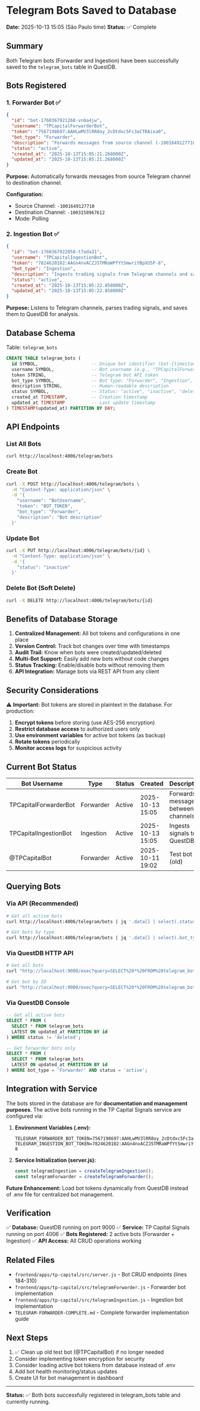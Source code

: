# Telegram Bots Saved to Database

**Date:** 2025-10-13 15:05 (São Paulo time)
**Status:** ✅ Complete

## Summary

Both Telegram bots (Forwarder and Ingestion) have been successfully saved to the `telegram_bots` table in QuestDB.

## Bots Registered

### 1. Forwarder Bot ✅

```json
{
  "id": "bot-1760367921268-vn6a4jw",
  "username": "TPCapitalForwarderBot",
  "token": "7567198697:AAHLwMV3lRR8oy_2cDtdxc5Fc3aCTRAixa0",
  "bot_type": "Forwarder",
  "description": "Forwards messages from source channel (-1001649127710) to destination channel (-1003158967612)",
  "status": "active",
  "created_at": "2025-10-13T15:05:21.268000Z",
  "updated_at": "2025-10-13T15:05:21.268000Z"
}
```

**Purpose:** Automatically forwards messages from source Telegram channel to destination channel.

**Configuration:**
- Source Channel: `-1001649127710`
- Destination Channel: `-1003158967612`
- Mode: Polling

### 2. Ingestion Bot ✅

```json
{
  "id": "bot-1760367922858-t7oda31",
  "username": "TPCapitalIngestionBot",
  "token": "7824620102:AAGn4nvACZJ5TMRaWPfYtSmwriYBpXU5P-8",
  "bot_type": "Ingestion",
  "description": "Ingests trading signals from Telegram channels and saves to QuestDB",
  "status": "active",
  "created_at": "2025-10-13T15:05:22.858000Z",
  "updated_at": "2025-10-13T15:05:22.858000Z"
}
```

**Purpose:** Listens to Telegram channels, parses trading signals, and saves them to QuestDB for analysis.

## Database Schema

Table: `telegram_bots`

```sql
CREATE TABLE telegram_bots (
  id SYMBOL,                    -- Unique bot identifier (bot-{timestamp}-{random})
  username SYMBOL,              -- Bot username (e.g., "TPCapitalForwarderBot")
  token STRING,                 -- Telegram bot API token
  bot_type SYMBOL,              -- Bot type: "Forwarder", "Ingestion", "Sender"
  description STRING,           -- Human-readable description
  status SYMBOL,                -- Status: "active", "inactive", "deleted"
  created_at TIMESTAMP,         -- Creation timestamp
  updated_at TIMESTAMP          -- Last update timestamp
) TIMESTAMP(updated_at) PARTITION BY DAY;
```

## API Endpoints

### List All Bots
```bash
curl http://localhost:4006/telegram/bots
```

### Create Bot
```bash
curl -X POST http://localhost:4006/telegram/bots \
  -H "Content-Type: application/json" \
  -d '{
    "username": "BotUsername",
    "token": "BOT_TOKEN",
    "bot_type": "Forwarder",
    "description": "Bot description"
  }'
```

### Update Bot
```bash
curl -X PUT http://localhost:4006/telegram/bots/{id} \
  -H "Content-Type: application/json" \
  -d '{
    "status": "inactive"
  }'
```

### Delete Bot (Soft Delete)
```bash
curl -X DELETE http://localhost:4006/telegram/bots/{id}
```

## Benefits of Database Storage

1. **Centralized Management:** All bot tokens and configurations in one place
2. **Version Control:** Track bot changes over time with timestamps
3. **Audit Trail:** Know when bots were created/updated/deleted
4. **Multi-Bot Support:** Easily add new bots without code changes
5. **Status Tracking:** Enable/disable bots without removing them
6. **API Integration:** Manage bots via REST API from any client

## Security Considerations

⚠️ **Important:** Bot tokens are stored in plaintext in the database. For production:

1. **Encrypt tokens** before storing (use AES-256 encryption)
2. **Restrict database access** to authorized users only
3. **Use environment variables** for active bot tokens (as backup)
4. **Rotate tokens** periodically
5. **Monitor access logs** for suspicious activity

## Current Bot Status

| Bot Username | Type | Status | Created | Description |
|-------------|------|--------|---------|-------------|
| TPCapitalForwarderBot | Forwarder | Active | 2025-10-13 15:05 | Forwards messages between channels |
| TPCapitalIngestionBot | Ingestion | Active | 2025-10-13 15:05 | Ingests signals to QuestDB |
| @TPCapitalBot | Forwarder | Active | 2025-10-11 19:02 | Test bot (old) |

## Querying Bots

### Via API (Recommended)
```bash
# Get all active bots
curl http://localhost:4006/telegram/bots | jq '.data[] | select(.status == "active")'

# Get bots by type
curl http://localhost:4006/telegram/bots | jq '.data[] | select(.bot_type == "Forwarder")'
```

### Via QuestDB HTTP API
```bash
# Get all bots
curl "http://localhost:9000/exec?query=SELECT%20*%20FROM%20telegram_bots%20LATEST%20ON%20updated_at%20PARTITION%20BY%20id%20WHERE%20status%20!=%20'deleted'"

# Get bot by ID
curl "http://localhost:9000/exec?query=SELECT%20*%20FROM%20telegram_bots%20WHERE%20id='bot-1760367921268-vn6a4jw'%20LATEST%20ON%20updated_at%20PARTITION%20BY%20id"
```

### Via QuestDB Console
```sql
-- Get all active bots
SELECT * FROM (
  SELECT * FROM telegram_bots
  LATEST ON updated_at PARTITION BY id
) WHERE status != 'deleted';

-- Get forwarder bots only
SELECT * FROM (
  SELECT * FROM telegram_bots
  LATEST ON updated_at PARTITION BY id
) WHERE bot_type = 'Forwarder' AND status = 'active';
```

## Integration with Service

The bots stored in the database are for **documentation and management purposes**. The active bots running in the TP Capital Signals service are configured via:

1. **Environment Variables (.env):**
   ```env
   TELEGRAM_FORWARDER_BOT_TOKEN=7567198697:AAHLwMV3lRR8oy_2cDtdxc5Fc3aCTRAixa0
   TELEGRAM_INGESTION_BOT_TOKEN=7824620102:AAGn4nvACZJ5TMRaWPfYtSmwriYBpXU5P-8
   ```

2. **Service Initialization (server.js):**
   ```javascript
   const telegramIngestion = createTelegramIngestion();
   const telegramForwarder = createTelegramForwarder();
   ```

**Future Enhancement:** Load bot tokens dynamically from QuestDB instead of .env file for centralized bot management.

## Verification

✅ **Database:** QuestDB running on port 9000
✅ **Service:** TP Capital Signals running on port 4006
✅ **Bots Registered:** 2 active bots (Forwarder + Ingestion)
✅ **API Access:** All CRUD operations working

## Related Files

- `frontend/apps/tp-capital/src/server.js` - Bot CRUD endpoints (lines 184-310)
- `frontend/apps/tp-capital/src/telegramForwarder.js` - Forwarder bot implementation
- `frontend/apps/tp-capital/src/telegramIngestion.js` - Ingestion bot implementation
- `TELEGRAM-FORWARDER-COMPLETE.md` - Complete forwarder implementation guide

## Next Steps

1. ✅ Clean up old test bot (@TPCapitalBot) if no longer needed
2. Consider implementing token encryption for security
3. Consider loading active bot tokens from database instead of .env
4. Add bot health monitoring/status updates
5. Create UI for bot management in dashboard

---

**Status:** ✅ Both bots successfully registered in telegram_bots table and currently running.
